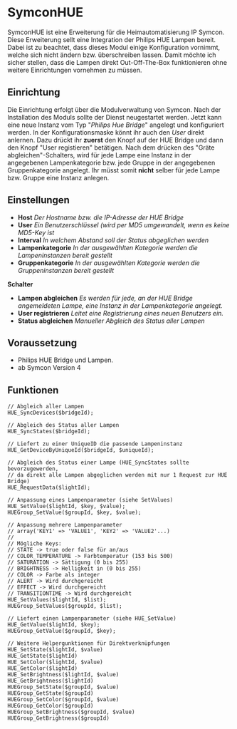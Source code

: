 # SymconHUE

SymconHUE ist eine Erweiterung für die Heimautomatisierung IP Symcon. Diese Erweiterung sellt eine Integration der Philips HUE Lampen bereit. Dabei ist zu beachtet, dass dieses Modul einige Konfiguration vornimmt, welche sich nicht ändern bzw. überschreiben lassen. Damit möchte ich sicher stellen, dass die Lampen direkt Out-Off-The-Box funktionieren ohne weitere Einrichtungen vornehmen zu müssen.

## Einrichtung

Die Einrichtung erfolgt über die Modulverwaltung von Symcon. Nach der Installation des Moduls sollte der Dienst neugestartet werden. Jetzt kann eine neue Instanz vom Typ "_Philips Hue Bridge_" angelegt und konfiguriert werden. In der Konfigurationsmaske könnt ihr auch den _User_ direkt anlernen. Dazu drückt ihr **zuerst** den Knopf auf der HUE Bridge und dann den Knopf "User registieren" betätigen. Nach dem drücken des "Gräte abgleichen"-Schalters, wird für jede Lampe eine Instanz in der angegebenen Lampenkategorie bzw. jede Gruppe in der angegebenen Gruppenkategorie angelegt. Ihr müsst somit **nicht** selber für jede Lampe bzw. Gruppe eine Instanz anlegen.

## Einstellungen

* **Host**  _Der Hostname bzw. die IP-Adresse der HUE Bridge_
* **User**  _Ein Benutzerschlüssel (wird per MD5 umgewandelt, wenn es keine MD5-Key ist_
* **Interval**  _In welchem Abstand soll der Status abgeglichen werden_
* **Lampenkategorie**  _In der ausgewählten Kategorie werden die Lampeninstanzen bereit gestellt_
* **Gruppenkategorie**  _In der ausgewählten Kategorie werden die Gruppeninstanzen bereit gestellt_

**Schalter**

* **Lampen abgleichen** _Es werden für jede, an der HUE Bridge angemeldeten Lampe, eine Instanz in der Lampenkategorie angelegt._
* **User registrieren** _Leitet eine Registrierung eines neuen Benutzers ein._
* **Status abgleichen** _Manueller Abgleich des Status aller Lampen_

## Voraussetzung

* Philips HUE Bridge und Lampen.
* ab Symcon Version 4

## Funktionen

	// Abgleich aller Lampen
	HUE_SyncDevices($bridgeId);

	// Abgleich des Status aller Lampen
	HUE_SyncStates($bridgeId);

	// Liefert zu einer UniqueID die passende Lampeninstanz
	HUE_GetDeviceByUniqueId($bridgeId, $uniqueId);

	// Abgleich des Status einer Lampe (HUE_SyncStates sollte bevorzugewerden,
	// da direkt alle Lampen abgeglichen werden mit nur 1 Request zur HUE Bridge)
	HUE_RequestData($lightId);

	// Anpassung eines Lampenparameter (siehe SetValues)
	HUE_SetValue($lightId, $key, $value);
	HUEGroup_SetValue($groupId, $key, $value);

	// Anpassung mehrere Lampenparameter
	// array('KEY1' => 'VALUE1', 'KEY2' => 'VALUE2'...)
	//
	// Mögliche Keys:
	// STATE -> true oder false für an/aus
	// COLOR_TEMPERATURE -> Farbtemperatur (153 bis 500)
	// SATURATION -> Sättigung (0 bis 255)
	// BRIGHTNESS -> Helligkeit in (0 bis 255)
	// COLOR -> Farbe als integer
	// ALERT -> Wird durchgereicht
	// EFFECT -> Wird durchgereicht
	// TRANSITIONTIME -> Wird durchgereicht
	HUE_SetValues($lightId, $list);
	HUEGroup_SetValues($groupId, $list);

	// Liefert einen Lampenparameter (siehe HUE_SetValue)
	HUE_GetValue($lightId, $key);
	HUEGroup_GetValue($groupId, $key);
	
	// Weitere Helpergunktionen für Direktverknüpfungen
	HUE_SetState($lightId, $value)
	HUE_GetState($lightId)
	HUE_SetColor($lightId, $value)
	HUE_GetColor($lightId)
	HUE_SetBrightness($lightId, $value)
	HUE_GetBrightness($lightId)
	HUEGroup_SetState($groupId, $value)
	HUEGroup_GetState($groupId)
	HUEGroup_SetColor($groupId, $value)
	HUEGroup_GetColor($groupId)
	HUEGroup_SetBrightness($groupId, $value)
	HUEGroup_GetBrightness($groupId)
